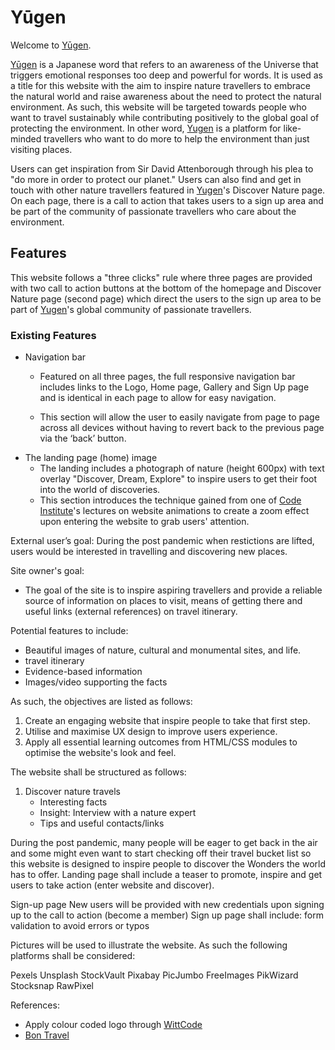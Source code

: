 # Yūgen

Welcome to [Yūgen](https://8000-aquamarine-woodpecker-p6r7i0xp.ws-eu07.gitpod.io/index.html). 

[Yūgen](https://8000-aquamarine-woodpecker-p6r7i0xp.ws-eu07.gitpod.io/index.html) is a Japanese word that refers to an awareness of the Universe that triggers emotional responses too deep and powerful for words. It is used as a title for this website with the aim to inspire nature travellers to embrace the natural world and raise awareness about the need to protect the natural environment. As such, this website will be targeted towards people who want to travel sustainably while contributing positively to the global goal of protecting the environment. In other word, [Yugen](https://8000-aquamarine-woodpecker-p6r7i0xp.ws-eu07.gitpod.io/index.html)  is a platform for like-minded travellers who want to do more to help the environment than just visiting places. 

Users can get inspiration from Sir David Attenborough through his plea to "do more in order to protect our planet." Users can also find and get in touch with other nature travellers featured in [Yugen](https://8000-aquamarine-woodpecker-p6r7i0xp.ws-eu07.gitpod.io/index.html)'s Discover Nature page. On each page, there is a call to action that takes users to a sign up area and be part of the community of passionate travellers who care about the environment.  

## Features

This website follows a "three clicks" rule where three pages are provided with two call to action buttons at the bottom of the homepage and Discover Nature page (second page) which direct the users to the sign up area to be part of [Yugen](https://8000-aquamarine-woodpecker-p6r7i0xp.ws-eu07.gitpod.io/index.html)'s global community of passionate travellers.

### Existing Features

* Navigation bar 

  * Featured on all three pages, the full responsive navigation bar includes links to the Logo, Home page, Gallery and Sign Up page and is identical in each page to allow for easy navigation.

  * This section will allow the user to easily navigate from page to page across all devices without having to revert back to the previous page via the ‘back’ button.

<!-- Add screenshot of navigation bar -->
<!-- ![Navigation Bar](../css/) -->

* The landing page (home) image
  * The landing includes a photograph of nature (height 600px) with text overlay "Discover, Dream, Explore" to inspire users to get their foot into the world of discoveries.
  * This section introduces the technique gained from one of [Code Institute](https://codeinstitute.net/)'s lectures on website animations to create a zoom effect upon entering the website to grab users' attention.





External user’s goal:
 During the post pandemic when restictions are lifted, users would be interested in travelling and discovering new places. 

Site owner's goal:
* The goal of the site is to inspire aspiring travellers and provide a reliable source of information on places to visit, means of getting there and useful links (external references) on travel itinerary. 

Potential features to include:
* Beautiful images of nature, cultural and monumental sites, and life. 
* travel itinerary
* Evidence-based information
* Images/video supporting the facts

As such, the objectives are listed as follows:
1. Create an engaging website that inspire people to take that first step.
2. Utilise and maximise UX design to improve users experience.
3. Apply all essential learning outcomes from HTML/CSS modules to optimise the website's look and feel.

The website shall be structured as follows:
1. Discover nature travels
    * Interesting facts
    * Insight: Interview with a nature expert
    * Tips and useful contacts/links

During the post pandemic, many people will be eager to get back in the air and some might even want to start checking off their travel bucket list so this website is designed to inspire people to discover the Wonders the world has to offer.
Landing page shall include a teaser to promote, inspire and get users to take action (enter website and discover).

Sign-up page
New users will be provided with new credentials upon signing up to the call to action (become a member)
Sign up page shall include: form validation to avoid errors or typos

Pictures will be used to illustrate the website. As such the following platforms shall be considered:

Pexels
Unsplash
StockVault
Pixabay
PicJumbo
FreeImages
PikWizard
Stocksnap
RawPixel

References:
- Apply colour coded logo through [WittCode](https://www.youtube.com/watch?v=5EJWYUwOe3E)
- [Bon Travel](https://www.bontraveler.com/12-beautiful-foreign-words-that-describe-wanderlust/)
